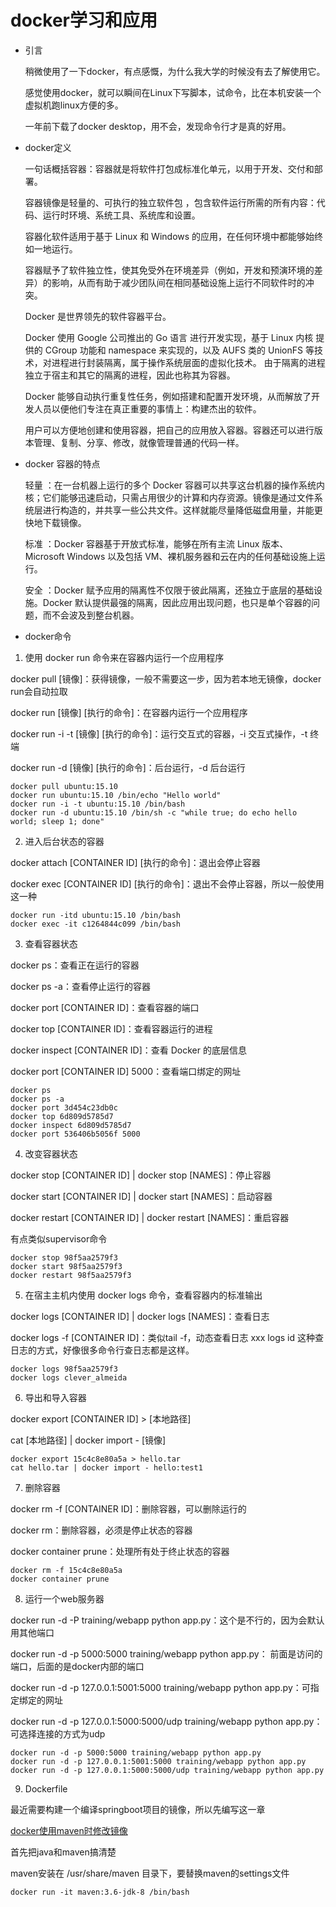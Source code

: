 # docker学习和应用

- 引言
    
	稍微使用了一下docker，有点感慨，为什么我大学的时候没有去了解使用它。
    
	感觉使用docker，就可以瞬间在Linux下写脚本，试命令，比在本机安装一个虚拟机跑linux方便的多。
    
	一年前下载了docker desktop，用不会，发现命令行才是真的好用。
    
- docker定义

	一句话概括容器：容器就是将软件打包成标准化单元，以用于开发、交付和部署。

	容器镜像是轻量的、可执行的独立软件包 ，包含软件运行所需的所有内容：代码、运行时环境、系统工具、系统库和设置。

	容器化软件适用于基于 Linux 和 Windows 的应用，在任何环境中都能够始终如一地运行。

	容器赋予了软件独立性，使其免受外在环境差异（例如，开发和预演环境的差异）的影响，从而有助于减少团队间在相同基础设施上运行不同软件时的冲突。

	Docker 是世界领先的软件容器平台。

	Docker 使用 Google 公司推出的 Go 语言 进行开发实现，基于 Linux 内核 提供的 CGroup 功能和 namespace 来实现的，以及 AUFS 类的 
	UnionFS 等技术，对进程进行封装隔离，属于操作系统层面的虚拟化技术。 由于隔离的进程独立于宿主和其它的隔离的进程，因此也称其为容器。

	Docker 能够自动执行重复性任务，例如搭建和配置开发环境，从而解放了开发人员以便他们专注在真正重要的事情上：构建杰出的软件。

	用户可以方便地创建和使用容器，把自己的应用放入容器。容器还可以进行版本管理、复制、分享、修改，就像管理普通的代码一样。

- docker 容器的特点

	轻量 ：在一台机器上运行的多个 Docker 容器可以共享这台机器的操作系统内核；它们能够迅速启动，只需占用很少的计算和内存资源。镜像是通过文件系统层进行构造的，并共享一些公共文件。这样就能尽量降低磁盘用量，并能更快地下载镜像。

	标准 ：Docker 容器基于开放式标准，能够在所有主流 Linux 版本、Microsoft Windows 以及包括 VM、裸机服务器和云在内的任何基础设施上运行。

	安全 ：Docker 赋予应用的隔离性不仅限于彼此隔离，还独立于底层的基础设施。Docker 默认提供最强的隔离，因此应用出现问题，也只是单个容器的问题，而不会波及到整台机器。

- docker命令

1. 使用 docker run 命令来在容器内运行一个应用程序

docker pull [镜像]：获得镜像，一般不需要这一步，因为若本地无镜像，docker run会自动拉取

docker run [镜像] [执行的命令]：在容器内运行一个应用程序

docker run -i -t [镜像] [执行的命令]：运行交互式的容器，-i 交互式操作，-t 终端

docker run -d [镜像] [执行的命令]：后台运行，-d 后台运行

```
docker pull ubuntu:15.10
docker run ubuntu:15.10 /bin/echo "Hello world"
docker run -i -t ubuntu:15.10 /bin/bash
docker run -d ubuntu:15.10 /bin/sh -c "while true; do echo hello world; sleep 1; done"
```

2. 进入后台状态的容器

docker attach [CONTAINER ID] [执行的命令]：退出会停止容器

docker exec [CONTAINER ID] [执行的命令]：退出不会停止容器，所以一般使用这一种

```
docker run -itd ubuntu:15.10 /bin/bash
docker exec -it c1264844c099 /bin/bash
```

3. 查看容器状态

docker ps：查看正在运行的容器

docker ps -a：查看停止运行的容器

docker port [CONTAINER ID]：查看容器的端口

docker top [CONTAINER ID]：查看容器运行的进程

docker inspect [CONTAINER ID]：查看 Docker 的底层信息

docker port [CONTAINER ID] 5000：查看端口绑定的网址

```
docker ps 
docker ps -a
docker port 3d454c23db0c
docker top 6d809d5785d7
docker inspect 6d809d5785d7
docker port 536406b5056f 5000
```

4. 改变容器状态

docker stop [CONTAINER ID] | docker stop [NAMES]：停止容器

docker start [CONTAINER ID] | docker start [NAMES]：启动容器

docker restart [CONTAINER ID] | docker restart [NAMES]：重启容器

有点类似supervisor命令

```
docker stop 98f5aa2579f3
docker start 98f5aa2579f3
docker restart 98f5aa2579f3
```

5. 在宿主主机内使用 docker logs 命令，查看容器内的标准输出

docker logs [CONTAINER ID] | docker logs [NAMES]：查看日志

docker logs -f [CONTAINER ID]：类似tail -f，动态查看日志
xxx logs id 这种查日志的方式，好像很多命令行查日志都是这样。

```
docker logs 98f5aa2579f3
docker logs clever_almeida
```

6. 导出和导入容器

docker export [CONTAINER ID] > [本地路径]

cat [本地路径] | docker import - [镜像]

```
docker export 15c4c8e80a5a > hello.tar
cat hello.tar | docker import - hello:test1
```

7. 删除容器

docker rm -f [CONTAINER ID]：删除容器，可以删除运行的

docker rm：删除容器，必须是停止状态的容器

docker container prune：处理所有处于终止状态的容器

```
docker rm -f 15c4c8e80a5a
docker container prune
```

8. 运行一个web服务器

docker run -d -P training/webapp python app.py：这个是不行的，因为会默认用其他端口

docker run -d -p 5000:5000 training/webapp python app.py： 前面是访问的端口，后面的是docker内部的端口

docker run -d -p 127.0.0.1:5001:5000 training/webapp python app.py：可指定绑定的网址

docker run -d -p 127.0.0.1:5000:5000/udp training/webapp python app.py：可选择连接的方式为udp

```
docker run -d -p 5000:5000 training/webapp python app.py
docker run -d -p 127.0.0.1:5001:5000 training/webapp python app.py
docker run -d -p 127.0.0.1:5000:5000/udp training/webapp python app.py
```

9. Dockerfile

最近需要构建一个编译springboot项目的镜像，所以先编写这一章

[docker使用maven时修改镜像](https://www.jianshu.com/p/4d61dc51c98b)

首先把java和maven搞清楚

maven安装在 /usr/share/maven 目录下，要替换maven的settings文件

```
docker run -it maven:3.6-jdk-8 /bin/bash

```
